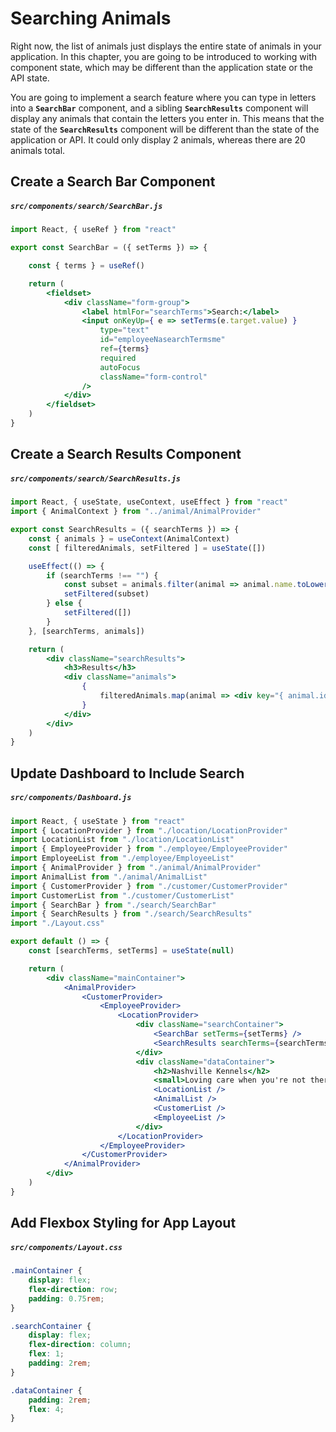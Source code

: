 # Searching Animals

Right now, the list of animals just displays the entire state of animals in your application. In this chapter, you are going to be introduced to working with component state, which may be different than the application state or the API state.

You are going to implement a search feature where you can type in letters into a **`SearchBar`** component, and a sibling **`SearchResults`** component will display any animals that contain the letters you enter in. This means that the state of the **`SearchResults`** component will be different than the state of the application or API. It could only display 2 animals, whereas there are 20 animals total.

## Create a Search Bar Component

##### **`src/components/search/SearchBar.js`**

```jsx
import React, { useRef } from "react"

export const SearchBar = ({ setTerms }) => {

    const { terms } = useRef()

    return (
        <fieldset>
            <div className="form-group">
                <label htmlFor="searchTerms">Search:</label>
                <input onKeyUp={ e => setTerms(e.target.value) }
                    type="text"
                    id="employeeNasearchTermsme"
                    ref={terms}
                    required
                    autoFocus
                    className="form-control"
                />
            </div>
        </fieldset>
    )
}
```

## Create a Search Results Component

##### **`src/components/search/SearchResults.js`**

```jsx
import React, { useState, useContext, useEffect } from "react"
import { AnimalContext } from "../animal/AnimalProvider"

export const SearchResults = ({ searchTerms }) => {
    const { animals } = useContext(AnimalContext)
    const [ filteredAnimals, setFiltered ] = useState([])

    useEffect(() => {
        if (searchTerms !== "") {
            const subset = animals.filter(animal => animal.name.toLowerCase().includes(searchTerms))
            setFiltered(subset)
        } else {
            setFiltered([])
        }
    }, [searchTerms, animals])

    return (
        <div className="searchResults">
            <h3>Results</h3>
            <div className="animals">
                {
                    filteredAnimals.map(animal => <div key="{ animal.id }">{ animal.name }</div>)
                }
            </div>
        </div>
    )
}
```


## Update Dashboard to Include Search

##### **`src/components/Dashboard.js`**

```jsx
import React, { useState } from "react"
import { LocationProvider } from "./location/LocationProvider"
import LocationList from "./location/LocationList"
import { EmployeeProvider } from "./employee/EmployeeProvider"
import EmployeeList from "./employee/EmployeeList"
import { AnimalProvider } from "./animal/AnimalProvider"
import AnimalList from "./animal/AnimalList"
import { CustomerProvider } from "./customer/CustomerProvider"
import CustomerList from "./customer/CustomerList"
import { SearchBar } from "./search/SearchBar"
import { SearchResults } from "./search/SearchResults"
import "./Layout.css"

export default () => {
    const [searchTerms, setTerms] = useState(null)

    return (
        <div className="mainContainer">
            <AnimalProvider>
                <CustomerProvider>
                    <EmployeeProvider>
                        <LocationProvider>
                            <div className="searchContainer">
                                <SearchBar setTerms={setTerms} />
                                <SearchResults searchTerms={searchTerms} />
                            </div>
                            <div className="dataContainer">
                                <h2>Nashville Kennels</h2>
                                <small>Loving care when you're not there.</small>
                                <LocationList />
                                <AnimalList />
                                <CustomerList />
                                <EmployeeList />
                            </div>
                        </LocationProvider>
                    </EmployeeProvider>
                </CustomerProvider>
            </AnimalProvider>
        </div>
    )
}
```

## Add Flexbox Styling for App Layout

##### **`src/components/Layout.css`**

```css
.mainContainer {
    display: flex;
    flex-direction: row;
    padding: 0.75rem;
}

.searchContainer {
    display: flex;
    flex-direction: column;
    flex: 1;
    padding: 2rem;
}

.dataContainer {
    padding: 2rem;
    flex: 4;
}
```
